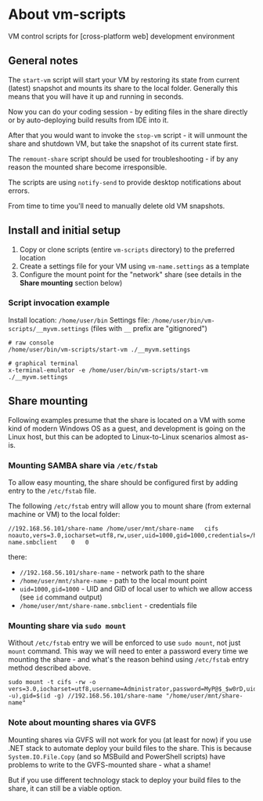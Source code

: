 # About vm-scripts

VM control scripts for [cross-platform web] development environment

## General notes

The `start-vm` script will start your VM by restoring its state from current (latest) snapshot and mounts its share to the local folder.
Generally this means that you will have it up and running in seconds.

Now you can do your coding session - by editing files in the share directly or by auto-deploying build results from IDE into it.

After that you would want to invoke the `stop-vm` script - it will unmount the share and shutdown VM, but take the snapshot of its current state first.

The `remount-share` script should be used for troubleshooting - if by any reason the mounted share become irresponsible.

The scripts are using `notify-send` to provide desktop notifications about errors.

From time to time you'll need to manually delete old VM snapshots.

## Install and initial setup

1. Copy or clone scripts (entire `vm-scripts` directory) to the preferred location
2. Create a settings file for your VM using `vm-name.settings` as a template
3. Configure the mount point for the "network" share (see details in the **Share mounting** section below)

### Script invocation example

Install location: `/home/user/bin`
Settings file: `/home/user/bin/vm-scripts/__myvm.settings` (files with `__` prefix are "gitignored")

```Shell
# raw console
/home/user/bin/vm-scripts/start-vm ./__myvm.settings

# graphical terminal
x-terminal-emulator -e /home/user/bin/vm-scripts/start-vm ./__myvm.settings
```

## Share mounting

Following examples presume that the share is located on a VM with some kind of modern Windows OS as a guest,
and development is going on the Linux host, but this can be adopted to Linux-to-Linux scenarios almost as-is.

### Mounting SAMBA share via `/etc/fstab`

To allow easy mounting, the share should be configured first by adding entry to the `/etc/fstab` file.

The following `/etc/fstab` entry will allow you to mount share (from external machine or VM) to the local folder:

```
//192.168.56.101/share-name	/home/user/mnt/share-name	cifs	noauto,vers=3.0,iocharset=utf8,rw,user,uid=1000,gid=1000,credentials=/home/user/mnt/share-name.smbclient	0	0
```

there:

- `//192.168.56.101/share-name` - network path to the share
- `/home/user/mnt/share-name` - path to the local mount point
- `uid=1000,gid=1000` - UID and GID of local user to which we allow access (see `id` command output)
- `/home/user/mnt/share-name.smbclient` - credentials file

### Mounting share via `sudo mount`

Without `/etc/fstab` entry we will be enforced to use `sudo mount`, not just `mount` command. This way we will need to enter a password
every time we mounting the share - and what's the reason behind using `/etc/fstab` entry method described above.

```Shell
sudo mount -t cifs -rw -o vers=3.0,iocharset=utf8,username=Administrator,password=MyP@$_$w0rD,uid=$(id -u),gid=$(id -g) //192.168.56.101/share-name "/home/user/mnt/share-name"
```

### Note about mounting shares via GVFS

Mounting shares via GVFS will not work for you (at least for now) if you use .NET stack to automate deploy your build files to the share.
This is because `System.IO.File.Copy` (and so MSBuild and PowerShell scripts) have problems to write to the GVFS-mounted share - what a shame!

But if you use different technology stack to deploy your build files to the share, it can still be a viable option.
